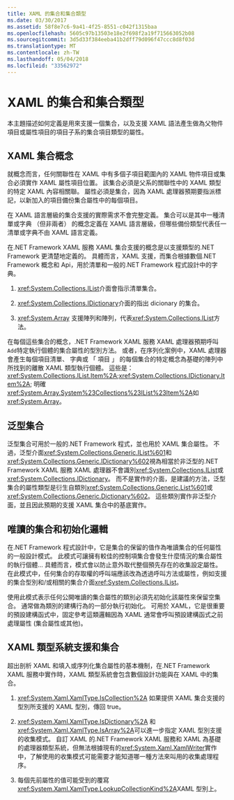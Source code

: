 ```yaml
---
title: XAML 的集合和集合類型
ms.date: 03/30/2017
ms.assetid: 58f8e7c6-9a41-4f25-8551-c042f1315baa
ms.openlocfilehash: 5605c97b13503e18e2f698f2a19f715663052b08
ms.sourcegitcommit: 3d5d33f384eeba41b2dff79d096f47ccc8d8f03d
ms.translationtype: MT
ms.contentlocale: zh-TW
ms.lasthandoff: 05/04/2018
ms.locfileid: "33562972"
---
```

# <a name="collections-and-collection-types-for-xaml"></a>XAML 的集合和集合類型
本主題描述如何定義是用來支援一個集合，以及支援 XAML 語法產生做為父物件項目或屬性項目的項目子系的集合項目類型的屬性。  
  
## <a name="xaml-collection-concepts"></a>XAML 集合概念  
 就概念而言，任何關聯性在 XAML 中有多個子項目範圍內的 XAML 物件項目或集合必須實作 XAML 屬性項目位置。 該集合必須是父系的關聯性中的 XAML 類型的特定 XAML 內容相關聯。 屬性必須是集合，因為 XAML 處理器預期要指派標記，以新加入的項目備份集合屬性中的每個項目。  
  
 在 XAML 語言層級的集合支援的實際需求不會完整定義。 集合可以是其中一種清單或字典 （但非兩者） 的概念定義在 XAML 語言層級，但哪些備份類型代表任一清單或字典不由 XAML 語言定義。  
  
 在.NET Framework XAML 服務 XAML 集合支援的概念是以支援類型的.NET Framework 更清楚地定義的。 具體而言，XAML 支援，而集合根據數個.NET Framework 概念和 Api，用於清單和一般的.NET Framework 程式設計中的字典。  
  
1.  <xref:System.Collections.IList>介面會指示清單集合。  
  
2.  <xref:System.Collections.IDictionary>介面的指出 dicionary 的集合。  
  
3.  <xref:System.Array> 支援陣列和陣列，代表<xref:System.Collections.IList>方法。  
  
 在每個這些集合的概念，.NET Framework XAML 服務 XAML 處理器預期呼叫`Add`特定執行個體的集合屬性的型別方法。 或者，在序列化案例中，XAML 處理器會產生每個項目清單、 字典或 「 項目 」 的每個集合的特定概念為基礎的陣列中所找到的離散 XAML 類型執行個體。 這些是： <xref:System.Collections.IList.Item%2A>;<xref:System.Collections.IDictionary.Item%2A>; 明確<xref:System.Array.System%23Collections%23IList%23Item%2A>如<xref:System.Array>。  
  
## <a name="generic-collections"></a>泛型集合  
 泛型集合可用於一般的.NET Framework 程式，並也用於 XAML 集合屬性。 不過，泛型介面<xref:System.Collections.Generic.IList%601>和<xref:System.Collections.Generic.IDictionary%602>視為相當於非泛型的.NET Framework XAML 服務 XAML 處理器不會識別<xref:System.Collections.IList>或<xref:System.Collections.IDictionary>。 而不是實作的介面，是建議的方法，泛型集合的屬性類型是衍生自類別<xref:System.Collections.Generic.List%601>或<xref:System.Collections.Generic.Dictionary%602>。 這些類別實作非泛型介面，並且因此預期的支援 XAML 集合中的基底實作。  
  
## <a name="read-only-collections-and-initialization-logic"></a>唯讀的集合和初始化邏輯  
 在.NET Framework 程式設計中，它是集合的保留的值作為唯讀集合的任何屬性的一般設計模式。 此模式可讓擁有較佳的控制項集合會發生什麼情況的集合屬性的執行個體... 具體而言，模式會以防止意外取代整個預先存在的收集設定屬性。 在此模式中，任何集合的存取權的呼叫端應該改為透過呼叫方法或屬性，例如支援的集合型別和/或相關的集合介面<xref:System.Collections.IList>。  
  
 使用此模式表示任何公開唯讀的集合屬性的類別必須先初始化該屬性來保留空集合。 通常做為類別的建構行為的一部分執行初始化。 可用於 XAML，它是很重要的預設建構函式中，固定參考這類邏輯因為 XAML 通常會呼叫預設建構函式之前處理屬性 (集合屬性或其他)。  
  
## <a name="xaml-type-system-support-and-collections"></a>XAML 類型系統支援和集合  
 超出剖析 XAML 和填入或序列化集合屬性的基本機制，在.NET Framework XAML 服務中實作時，XAML 類型系統會包含數個設計功能與在 XAML 中的集合。  
  
1.  <xref:System.Xaml.XamlType.IsCollection%2A> 如果提供 XAML 集合支援的型別所支援的 XAML 型別，傳回 true。  
  
2.  <xref:System.Xaml.XamlType.IsDictionary%2A> 和<xref:System.Xaml.XamlType.IsArray%2A>可以進一步指定 XAML 型別支援的收集模式。 自訂 XAML 的.NET Framework XAML 服務和 XAML 為基礎的處理器類型系統，但無法根據現有的<xref:System.Xaml.XamlWriter>實作中，了解使用的收集模式可能需要才能知道哪一種方法來叫用的收集處理程序。  
  
3.  每個先前屬性的值可能受到的覆寫<xref:System.Xaml.XamlType.LookupCollectionKind%2A>XAML 型別上。
